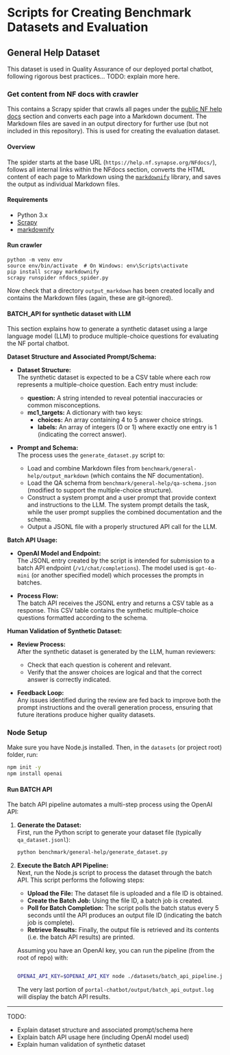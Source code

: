 # Scripts for Creating Benchmark Datasets and Evaluation 

## General Help Dataset

This dataset is used in Quality Assurance of our deployed portal chatbot, following rigorous best practices... TODO: explain more here.

### Get content from NF docs with crawler

This contains a Scrapy spider that crawls all pages under the [public NF help docs](https://help.nf.synapse.org/NFdocs/) section and converts each page into a Markdown document. The Markdown files are saved in an output directory for further use (but not included in this repository). This is used for creating the evaluation dataset.

#### Overview

The spider starts at the base URL (`https://help.nf.synapse.org/NFdocs/`), follows all internal links within the NFdocs section, converts the HTML content of each page to Markdown using the [`markdownify`](https://github.com/matthewwithanm/python-markdownify) library, and saves the output as individual Markdown files.

#### Requirements

- Python 3.x
- [Scrapy](https://scrapy.org/)
- [markdownify](https://github.com/matthewwithanm/python-markdownify)

#### Run crawler

```
python -m venv env
source env/bin/activate  # On Windows: env\Scripts\activate
pip install scrapy markdownify
scrapy runspider nfdocs_spider.py
```

Now check that a directory `output_markdown` has been created locally and contains the Markdown files (again, these are git-ignored).

#### BATCH_API for synthetic dataset with LLM

This section explains how to generate a synthetic dataset using a large language model (LLM) to produce multiple-choice questions for evaluating the NF portal chatbot.

**Dataset Structure and Associated Prompt/Schema:**

- **Dataset Structure:**  
  The synthetic dataset is expected to be a CSV table where each row represents a multiple-choice question. Each entry must include:
  - **question:** A string intended to reveal potential inaccuracies or common misconceptions.
  - **mc1_targets:** A dictionary with two keys:
    - **choices:** An array containing 4 to 5 answer choice strings.
    - **labels:** An array of integers (0 or 1) where exactly one entry is 1 (indicating the correct answer).

- **Prompt and Schema:**  
  The process uses the `generate_dataset.py` script to:
  - Load and combine Markdown files from `benchmark/general-help/output_markdown` (which contains the NF documentation).
  - Load the QA schema from `benchmark/general-help/qa-schema.json` (modified to support the multiple-choice structure).
  - Construct a system prompt and a user prompt that provide context and instructions to the LLM. The system prompt details the task, while the user prompt supplies the combined documentation and the schema.
  - Output a JSONL file with a properly structured API call for the LLM.

**Batch API Usage:**

- **OpenAI Model and Endpoint:**  
  The JSONL entry created by the script is intended for submission to a batch API endpoint (`/v1/chat/completions`). The model used is `gpt-4o-mini` (or another specified model) which processes the prompts in batches.
  
- **Process Flow:**  
  The batch API receives the JSONL entry and returns a CSV table as a response. This CSV table contains the synthetic multiple-choice questions formatted according to the schema.

**Human Validation of Synthetic Dataset:**

- **Review Process:**  
  After the synthetic dataset is generated by the LLM, human reviewers:
  - Check that each question is coherent and relevant.
  - Verify that the answer choices are logical and that the correct answer is correctly indicated.
  
- **Feedback Loop:**  
  Any issues identified during the review are fed back to improve both the prompt instructions and the overall generation process, ensuring that future iterations produce higher quality datasets.

### Node Setup

Make sure you have Node.js installed. Then, in the `datasets` (or project root) folder, run:

```bash
npm init -y
npm install openai
```

#### Run BATCH API

The batch API pipeline automates a multi-step process using the OpenAI API:

1. **Generate the Dataset:**  
   First, run the Python script to generate your dataset file (typically `qa_dataset.jsonl`):

   ```bash
   python benchmark/general-help/generate_dataset.py
   ```

2. **Execute the Batch API Pipeline:**  
   Next, run the Node.js script to process the dataset through the batch API. This script performs the following steps:
   - **Upload the File:** The dataset file is uploaded and a file ID is obtained.
   - **Create the Batch Job:** Using the file ID, a batch job is created.
   - **Poll for Batch Completion:** The script polls the batch status every 5 seconds until the API produces an output file ID (indicating the batch job is complete).
   - **Retrieve Results:** Finally, the output file is retrieved and its contents (i.e. the batch API results) are printed.

   Assuming you have an OpenAI key, you can run the pipeline (from the root of repo) with:

   ```bash

   OPENAI_API_KEY=$OPENAI_API_KEY node ./datasets/batch_api_pipeline.js 
   ```

   The very last portion of `portal-chatbot/output/batch_api_output.log` will display the batch API results.

---
TODO:
- Explain dataset structure and associated prompt/schema here
- Explain batch API usage here (including OpenAI model used)
- Explain human validation of synthetic dataset
